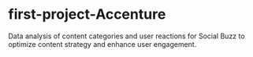 # first-project-Accenture
Data analysis of content categories and user reactions for Social Buzz to optimize content strategy and enhance user engagement.
